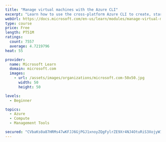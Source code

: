 ```yaml
---
title: "Manage virtual machines with the Azure CLI"
excerpt: "Learn how to use the cross-platform Azure CLI to create, start, stop, and perform other management tasks related to virtual machines in Azure."
webUrl: https://docs.microsoft.com/en-us/learn/modules/manage-virtual-machines-with-azure-cli/
type: course
price: Free
length: PT51M
ratings:
  count: 7557
  average: 4.7219796
heat: 55

provider:
  name: Microsoft Learn
  domain: microsoft.com
  images:
    - url: /assets/images/organizations/microsoft.com-50x50.jpg
      width: 50
      height: 50

levels:
  - Beginner

topics:
  - Azure
  - Compute
  - Management Tools

secured: "CVbaKs0a87HRMs47wKFJJ6GjPGJ1xnoyZQgFylrZE9Xr4NJ4OtuRiS3XojyW1cQN2cC1gSPnPznFyCaF31Fy3Sonw1E/FLkHLYV4HzTUvZTLm+Gfk8Tcj/jHXT6TmsS6brJILmvGV9HiGNKRDgBU56i8QByyNVWSnh71b8fXikoU5BWICIsfu97DlnKqxpj9LKtk4AHq5D2dIkhhV48pyUloyt8UiSQpYXFDByCpwQuRSc5l/IouGuPYf47j9STCviRROD3JfQC+XzJfl9DyWPHIbnV2lT05Th2maTXeVKOar7UPRYzjKKWVBk2iPcg7VsBO+zCcDBmKx4m4DU6c81H3C8HQ9LR01oa0o+8ARdvIt44z3p/aYBuGX+r+VD3+DIkdDBYVYAmdEhkzNQCECxg52WmER/I94wttUtlzQu4=;YVNmGrZZfBm71BSfSJSZDA=="
---
```


